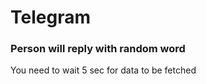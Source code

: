 # Telegram


### Person will reply with random word
You need to wait 5 sec for data to be fetched


